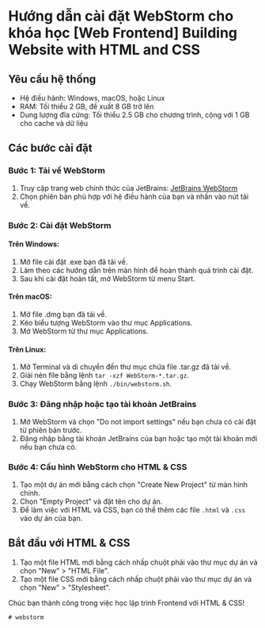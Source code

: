 
# Hướng dẫn cài đặt WebStorm cho khóa học [Web Frontend] Building Website with HTML and CSS

## Yêu cầu hệ thống
- Hệ điều hành: Windows, macOS, hoặc Linux
- RAM: Tối thiểu 2 GB, đề xuất 8 GB trở lên
- Dung lượng đĩa cứng: Tối thiểu 2.5 GB cho chương trình, cộng với 1 GB cho cache và dữ liệu

## Các bước cài đặt

### Bước 1: Tải về WebStorm
1. Truy cập trang web chính thức của JetBrains: [JetBrains WebStorm](https://www.jetbrains.com/webstorm/download/)
2. Chọn phiên bản phù hợp với hệ điều hành của bạn và nhấn vào nút tải về.

### Bước 2: Cài đặt WebStorm

#### Trên Windows:
1. Mở file cài đặt .exe bạn đã tải về.
2. Làm theo các hướng dẫn trên màn hình để hoàn thành quá trình cài đặt.
3. Sau khi cài đặt hoàn tất, mở WebStorm từ menu Start.

#### Trên macOS:
1. Mở file .dmg bạn đã tải về.
2. Kéo biểu tượng WebStorm vào thư mục Applications.
3. Mở WebStorm từ thư mục Applications.

#### Trên Linux:
1. Mở Terminal và di chuyển đến thư mục chứa file .tar.gz đã tải về.
2. Giải nén file bằng lệnh `tar -xzf WebStorm-*.tar.gz`.
3. Chạy WebStorm bằng lệnh `./bin/webstorm.sh`.

### Bước 3: Đăng nhập hoặc tạo tài khoản JetBrains
1. Mở WebStorm và chọn "Do not import settings" nếu bạn chưa có cài đặt từ phiên bản trước.
2. Đăng nhập bằng tài khoản JetBrains của bạn hoặc tạo một tài khoản mới nếu bạn chưa có.

### Bước 4: Cấu hình WebStorm cho HTML & CSS
1. Tạo một dự án mới bằng cách chọn "Create New Project" từ màn hình chính.
2. Chọn "Empty Project" và đặt tên cho dự án.
3. Để làm việc với HTML và CSS, bạn có thể thêm các file `.html` và `.css` vào dự án của bạn.

## Bắt đầu với HTML & CSS
1. Tạo một file HTML mới bằng cách nhấp chuột phải vào thư mục dự án và chọn "New" > "HTML File".
2. Tạo một file CSS mới bằng cách nhấp chuột phải vào thư mục dự án và chọn "New" > "Stylesheet".

Chúc bạn thành công trong việc học lập trình Frontend với HTML & CSS!
```
#   w e b s t o r m 
 
 
